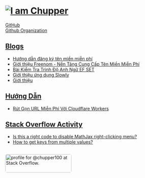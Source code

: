 # [![I am Chupper](https://readme-typing-svg.herokuapp.com/?color=%2358A6FF&lines=I+am+Chupper)](#)

[GitHub](https://github.com/chupper100) <br/>
[Github Organization](https://github.com/Chupper-Studio)

## [Blogs](https://blogcuadat08.blogspot.com)
<!-- BLOG-POST-LIST:START -->
- [Hướng dẫn đăng ký tên miền miễn phí](https://blogcuadat08.blogspot.com/2022/01/huong-dan-ang-ky-ten-mien-mien-phi.html)
- [Giới thiệu Freenom - Nền Tảng Cung Cấp Tên Miền Miễn Phí](https://blogcuadat08.blogspot.com/2021/11/freenom-nen-tang-cung-cap-ten-mien-mien.html)
- [Bài Kiểm Tra Trình Độ Anh Ngữ EF SET](https://blogcuadat08.blogspot.com/2021/09/bai-kiem-tra-trinh-do-anh-ngu-ef-set.html)
- [Giới thiệu ứng dụng Slowly](https://blogcuadat08.blogspot.com/2021/09/gioi-thieu-ung-dung-slowly.html)
- [Giới thiệu](https://blogcuadat08.blogspot.com/2021/09/ve-ban-than-chao-cac-ban-nhung-nguoi.html)
<!-- BLOG-POST-LIST:END -->

## [Hướng Dẫn](https://huong-dan.github.io/)
<!-- HUONG_DAN_BLOG-POST-LIST:START -->
- [Rút Gọn URL Miễn Phí Với Cloudflare Workers](https://huong-dan.github.io/cloudflare/workers/2022/02/01/url-shortener-with-cloudflare-workers.html)
<!-- HUONG_DAN_BLOG-POST-LIST:END -->

## [Stack Overflow Activity](https://stackoverflow.com/users/15875691)
<!-- STACKOVERFLOW:START -->
- [Is this a right code to disable MathJax right-clicking menu?](https://stackoverflow.com/questions/70706179/is-this-a-right-code-to-disable-mathjax-right-clicking-menu)
- [How to get keys from multiple values?](https://stackoverflow.com/questions/68710915/how-to-get-keys-from-multiple-values)
<!-- STACKOVERFLOW:END -->

## 
<a href="https://stackoverflow.com/users/15875691/chup"><img src="https://stackoverflow.com/users/flair/15875691.png?theme=dark" style=
"border-radius: 5px;" width="208" height="58" alt="profile for @chupper100 at Stack Overflow." title="profile for chup at Stack Overflow, Q&amp;A for professional and enthusiast programmers"></a>











<!---
chupper100/chupper100 is a ✨ special ✨ repository because its `README.md` (this file) appears on your GitHub profile.
You can click the Preview link to take a look at your changes.
--->
